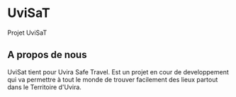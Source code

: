 # UviSaT

Projet UviSaT

## A propos de nous

UviSat tient pour Uvira Safe Travel. Est un projet en cour de 
developpement qui va permettre à tout le monde de trouver 
facilement des lieux partout dans le Territoire d'Uvira. 


